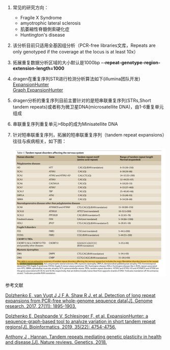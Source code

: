 1. 常见的研究方向：
    * Fragile X Syndrome
    * amyotrophic lateral sclerosis
    * 肌萎縮性脊髓側索硬化症
    * Huntington's disease

2. 该分析目前只适用全基因组分析（PCR-free libraries文库，Repeats are only genotyped if the coverage at the locus is at least 10x）

3. 拓展重复数据分析区域的大小默认是1000bp **--repeat-genotype-region-extension-length=1000**

4. dragen在重复序列STR进行检测分析算法如下(illumina团队开发) <br>
   [ExpansionHunter](http://www.genome.org/cgi/doi/10.1101/gr.225672.117) <br>
   [Graph ExpansionHunter](https://doi.org/10.1101/572545) <br>

5. dragen分析的重复序列目前主要针对的是短串联重复序列(STRs,Short tandem repeats)或者称为微卫星DNA(microsatellite DNA)，由1-6重复单元组成<br>

6. 串联重复序列重复单元>6bp的成为Minisatellite DNA

7. 针对短串联重复序列，拓展的短串联重复序列（tandem repeat expansions）往往与疾病相关，如下图：

   ![STR](./STR.png)

参考文献

[Dolzhenko E, van Vugt J J F A, Shaw R J, et al. Detection of long repeat expansions from PCR-free whole-genome sequence data[J]. Genome research, 2017, 27(11): 1895-1903.](http://www.genome.org/cgi/doi/10.1101/gr.225672.117)

[Dolzhenko E, Deshpande V, Schlesinger F, et al. ExpansionHunter: a sequence-graph-based tool to analyze variation in short tandem repeat regions[J]. Bioinformatics, 2019, 35(22): 4754-4756.](https://academic.oup.com/bioinformatics/article/35/22/4754/5499079)

[Anthony J , Hannan. Tandem repeats mediating genetic plasticity in health and disease.[J]. Nature reviews. Genetics, 2018.](https://www.nature.com/articles/nrg.2017.115)